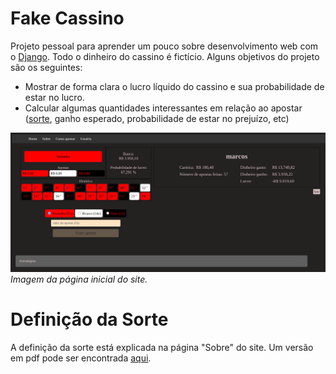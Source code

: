 # Fake Cassino
Projeto pessoal para aprender um pouco sobre desenvolvimento web com o [Django](https://www.djangoproject.com/). 
Todo o dinheiro do cassino é fictício. Alguns objetivos do projeto são os seguintes:

* Mostrar de forma clara o lucro líquido do cassino e sua probabilidade de estar no lucro.
* Calcular algumas quantidades interessantes em relação ao apostar ([sorte](#definição-da-sorte), ganho esperado, probabilidade de estar no prejuízo, etc)

![Imagem da página inicial](/readme_images/index.png)
*Imagem da página inicial do site.*

# Definição da Sorte
A definição da sorte está explicada na página "Sobre" do site. Um versão em pdf pode ser encontrada [aqui](notas/about.pdf).
